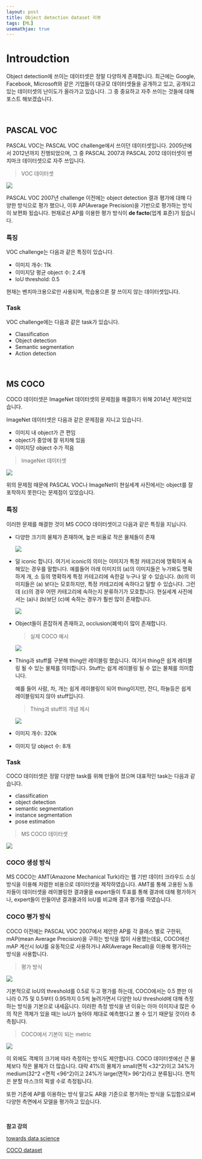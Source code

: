 ```yaml
---
layout: post
title: Object detection dataset 리뷰
tags: [ML]
usemathjax: true
---
```


# Introudction

Object detection에 쓰이는 데이터셋은 정말 다양하게 존재합니다. 최근에는 Google, Facebook, Microsoft와 같은 기업들이 대규모 데이터셋들을 공개하고 있고, 공개되고 있는 데이터셋의 난이도가 올라가고 있습니다. 그 중 중요하고 자주 쓰이는 것들에 대해 포스트 해보겠습니다.

<br>

## PASCAL VOC

PASCAL VOC는 PASCAL VOC challenge에서 쓰이던 데이터셋입니다. 2005년에서 2012년까지 진행되었으며, 그 중 PASCAL 2007과 PASCAL 2012 데이터셋이 벤치마크 데이터셋으로 자주 쓰입니다. 

> VOC 데이터셋

![](https://user-images.githubusercontent.com/31475037/75751537-121c9100-5d6a-11ea-824a-de87ce09bfe7.png)

PASCAL VOC 2007년 challenge 이전에는 object detection 결과 평가에 대해 다양한 방식으로 평가 했으나, 이후 AP(Average Precision)을 기반으로 평가하는 방식이 보편화 됬습니다. 현재로선 AP를 이용한 평가 방식이 **de facto**(업계 표준)가  됬습니다.

### 특징

VOC challenge는 다음과 같은 특징이 있습니다.

- 이미지 개수: 11k
- 이미지당 평균 object 수: 2.4개
- IoU threshold: 0.5

현재는 벤치마크용으로만 사용되며, 학습용으론 잘 쓰이지 않는 데이터셋입니다.



### Task

VOC challenge에는 다음과 같은 task가 있습니다.

- Classification
- Object detection
- Semantic segmentation
- Action detection

<br>

## MS COCO

COCO 데이터셋은 ImageNet 데이터셋의 문제점을 해결하기 위해 2014년 제안되었습니다.

ImageNet 데이터셋은 다음과 같은 문제점을 지니고 있습니다.

- 이미지 내 object가 큰 편임
- object가 중앙에 잘 위치해 있음
- 이미지당 object 수가 적음

> ImageNet 데이터셋

![](https://thegradient.pub/content/images/2018/07/image_1.png)

위의 문제점 때문에 PASCAL VOC나 ImageNet이 현실세계 사진에서는 object를 잘 포착하지 못한다는 문제점이 있었습니다.



### 특징

이러한 문제를 해결한 것이 MS COCO 데이터셋이고 다음과 같은 특징을 지닙니다.

- 다양한 크기의 물체가 존재하며, 높은 비율로 작은 물체들이 존재

  ![](https://user-images.githubusercontent.com/31475037/75751551-1779db80-5d6a-11ea-872f-514bdbf232b7.png)

- 덜 iconic 합니다. 여기서 iconic의 의미는 이미지가 특정 카테고리에 명확하게 속해있는 경우를 말합니다. 예를들어 아래 이미지의 (a)의 이미지들은 누가봐도 명확하게 개, 소 등의 명확하게 특정 카테고리에 속한걸 누구나 알 수 있습니다. (b)의 이미지들은 (a) 보다는 모호하지만, 특정 카테고리에 속하다고 말할 수 있습니다. 그런데 (c)의 경우 어떤 카테고리에 속하는지 분류하기가 모호합니다. 현실세계 사진에서는 (a)나 (b)보단 (c)에 속하는 경우가 훨씬 많이 존재합니다.

  ![](https://user-images.githubusercontent.com/31475037/75751555-18ab0880-5d6a-11ea-90e0-55d9cfd625e4.png)

- Object들이 혼잡하게 존재하고, occlusion(폐색)이 많이 존재합니다.

  > 실제 COCO 예시

  ![](https://user-images.githubusercontent.com/31475037/75751558-19dc3580-5d6a-11ea-988c-fd0ee56633e8.png)

- Thing과 stuff를 구분해 thing만 레이블링 했습니다. 여기서 thing은 쉽게 레이블링 될 수 있는 물체를 의미합니다. Stuff는 쉽게 레이블링 될 수 없는 물체를 의미합니다.

  예를 들어 사람, 차, 개는 쉽게 레이블링이 되어 thing이지만, 잔디, 하늘등은 쉽게 레이블링되지 않아 stuff입니다.

  > Thing과 stuff의 개념 제시

  ![](https://user-images.githubusercontent.com/31475037/75751560-1a74cc00-5d6a-11ea-9ad3-cb7cfd916ccf.png)

- 이미지 개수: 320k

- 이미지 당 object 수: 8개



### Task

COCO 데이터셋은 정말 다양한 task를 위해 만들어 졌으며 대표적인 task는 다음과 같습니다.

- classification
- object detection
- semantic segmentation
- instance segmentation
- pose estimation

> MS COCO 데이터셋

![](https://user-images.githubusercontent.com/31475037/75751546-15b01800-5d6a-11ea-887f-9cd9607553e4.png)



### COCO 생성 방식

MS COCO는 AMT(Amazone Mechanical Turk)라는 웹 기반 데이터 크라우드 소싱 방식을 이용해 저렴한 비용으로 데이터셋을 제작하였습니다. AMT를 통해 고용된 노동자들이 데이터셋을 레이블링한 결과물을 expert들이 투표를 통해 결과에 대해 평가하거나, expert들이 만들어낸 결과물과의 IoU를 비교해 결과 평가를 하였습니다.



### COCO 평가 방식

COCO 이전에는 PASCAL VOC 2007에서 제안한 AP를 각 클래스 별로 구한뒤, mAP(mean Average Precision)을 구하는 방식을 많이 사용했는데요, COCO에선 mAP 계산시 IoU를 유동적으로 사용하거나 AR(Average Recall)을 이용해 평가하는 방식을 사용합니다.

> 평가 방식

![](https://user-images.githubusercontent.com/31475037/75751561-1ba5f900-5d6a-11ea-8a0a-7c1370c2a405.png)



기본적으로 IoU의 threshold를 0.5로 두고 평가를 하는데, COCO에서는 0.5 뿐만 아니라 0.75 및 0.5부터 0.95까지 0.5씩 늘려가면서 다양한 IoU threshold에 대해 측정하는 방식을 기본으로 내세웁니다. 이러한 측정 방식을 낸 이유는 아마 이미지내 많은 수의 작은 객체가 있을 때는 IoU가 높아야 제대로 예측했다고 볼 수 있기 때문일 것이라 추측됩니다.

> COCO에서 기본이 되는 metric

![](https://user-images.githubusercontent.com/31475037/75751564-1cd72600-5d6a-11ea-8b59-16bc662f584f.png)



이 외에도 객체의 크기에 따라 측정하는 방식도 제안합니다. COCO 데이터셋에선 큰 물체보다 작은 물체가 더 많습니다. 대략 41%의 물체가 small(면적 <32^2)이고 34%가 medium(32^2 <면적 <96^2)이고 24%가 large(면적> 96^2)라고 분류됩니다. 면적은 분할 마스크의 픽셀 수로 측정됩니다. 

또한 기존에 AP를 이용하는 방식 말고도 AR을 기준으로 평가하는 방식을 도입함으로써 다양한 측면에서 모델을 평가하고 있습니다.

<br>

**참고 강의**

[towards data science](https://towardsdatascience.com/evaluating-performance-of-an-object-detection-model-137a349c517b)

[COCO dataset](http://cocodataset.org/#detection-eval)